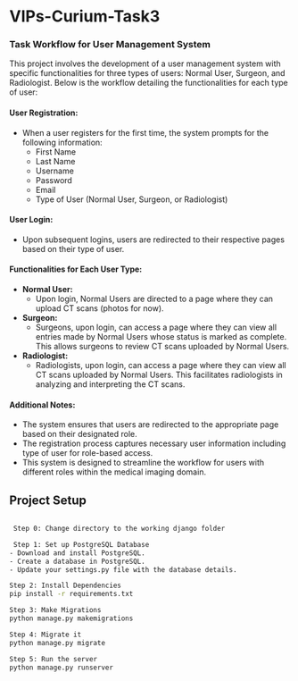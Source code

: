 # VIPs-Curium-Task3

### Task Workflow for User Management System

This project involves the development of a user management system with specific functionalities for three types of users: Normal User, Surgeon, and Radiologist. Below is the workflow detailing the functionalities for each type of user:

#### User Registration:
- When a user registers for the first time, the system prompts for the following information:
  - First Name
  - Last Name
  - Username
  - Password
  - Email
  - Type of User (Normal User, Surgeon, or Radiologist)

#### User Login:
- Upon subsequent logins, users are redirected to their respective pages based on their type of user.

#### Functionalities for Each User Type:
- **Normal User:**
  - Upon login, Normal Users are directed to a page where they can upload CT scans (photos for now).
- **Surgeon:**
  - Surgeons, upon login, can access a page where they can view all entries made by Normal Users whose status is marked as complete. This allows surgeons to review CT scans uploaded by Normal Users.
- **Radiologist:**
  - Radiologists, upon login, can access a page where they can view all CT scans uploaded by Normal Users. This facilitates radiologists in analyzing and interpreting the CT scans.

#### Additional Notes:
- The system ensures that users are redirected to the appropriate page based on their designated role.
- The registration process captures necessary user information including type of user for role-based access.
- This system is designed to streamline the workflow for users with different roles within the medical imaging domain.


## Project Setup
```bash

 Step 0: Change directory to the working django folder

 Step 1: Set up PostgreSQL Database
- Download and install PostgreSQL.
- Create a database in PostgreSQL.
- Update your settings.py file with the database details.

Step 2: Install Dependencies
pip install -r requirements.txt

Step 3: Make Migrations
python manage.py makemigrations

Step 4: Migrate it
python manage.py migrate

Step 5: Run the server
python manage.py runserver
